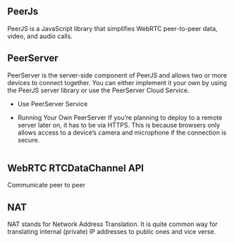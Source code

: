 ## PeerJs
  PeerJS is a JavaScript library that simplifies WebRTC peer-to-peer data, video, and audio calls.

## PeerServer
  PeerServer is the server-side component of PeerJS and allows two or more devices to connect together. 
  You can either implement it your own by using the PeerJS server library or use the PeerServer Cloud Service.
  
  - Use PeerServer Service
    
  - Running Your Own PeerServer
    If you’re planning to deploy to a remote server later on, it has to be via HTTPS. This is because browsers only allows access to a device’s camera and microphone if the connection is secure. 

    
    ```

    ```

## WebRTC RTCDataChannel API
  Communicate peer to peer

## NAT
  NAT stands for Network Address Translation. It is quite common way for translating internal (private) IP addresses to public ones and vice verse.


  
